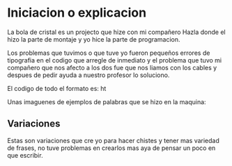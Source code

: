 # Iniciacion o explicacion

La bola de cristal es un projecto que hize con mi compañero Hazla donde el hizo la parte de montaje y yo hice la parte de programacion.

Los problemas que tuvimos o que tuve yo fueron pequeños errores de tipografia en el codigo que arregle de inmediato y el problema que tuvo mi compañero que nos afecto a los dos fue que nos liamos con los cables y despues de pedir ayuda a nuestro profesor lo soluciono.

El codigo de todo el formato es: ht

Unas imaguenes de ejemplos de palabras que se hizo en la maquina:




## Variaciones

Estas son variaciones que cre yo para hacer chistes y tener mas variedad de frases, no tuve problemas en crearlos mas aya de pensar un poco en que escribir.
